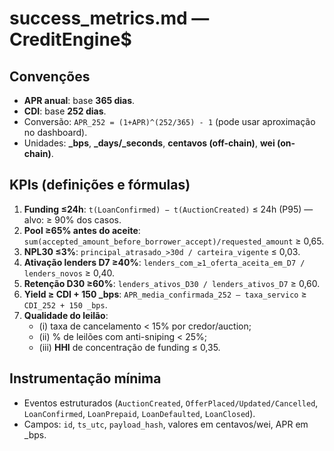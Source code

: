 # success_metrics.md — CreditEngine$

## Convenções
- **APR anual**: base **365 dias**.
- **CDI**: base **252 dias**.
- Conversão: `APR_252 = (1+APR)^(252/365) - 1` (pode usar aproximação no dashboard).
- Unidades: **_bps**, **_days/_seconds**, **centavos (off-chain)**, **wei (on-chain)**.

## KPIs (definições e fórmulas)
1. **Funding ≤24h**: `t(LoanConfirmed) − t(AuctionCreated)` ≤ 24h (P95) — alvo: ≥ 90% dos casos.
2. **Pool ≥65% antes do aceite**: `sum(accepted_amount_before_borrower_accept)/requested_amount` ≥ 0,65.
3. **NPL30 ≤3%**: `principal_atrasado_>30d / carteira_vigente` ≤ 0,03.
4. **Ativação lenders D7 ≥40%**: `lenders_com_≥1_oferta_aceita_em_D7 / lenders_novos` ≥ 0,40.
5. **Retenção D30 ≥60%**: `lenders_ativos_D30 / lenders_ativos_D7` ≥ 0,60.
6. **Yield ≥ CDI + 150 _bps**: `APR_media_confirmada_252 – taxa_servico` ≥ `CDI_252 + 150 _bps`.
7. **Qualidade do leilão**:
   - (i) taxa de cancelamento < 15% por credor/auction;
   - (ii) % de leilões com anti-sniping < 25%;
   - (iii) **HHI** de concentração de funding ≤ 0,35.

## Instrumentação mínima
- Eventos estruturados (`AuctionCreated`, `OfferPlaced/Updated/Cancelled`, `LoanConfirmed`, `LoanPrepaid`, `LoanDefaulted`, `LoanClosed`).
- Campos: `id`, `ts_utc`, `payload_hash`, valores em centavos/wei, APR em _bps.